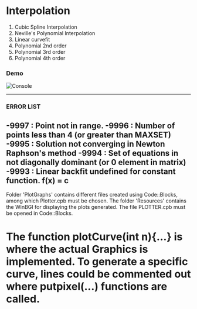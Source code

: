 # Interpolation

1. Cubic Spline Interpolation
2. Neville's Polynomial Interpolation
3. Linear curvefit
4. Polynomial 2nd order
5. Polynomial 3rd order
6. Polynomial 4th order

### Demo
![Console](https://github.com/revanurambareesh/classic-interpolation/tree/master/Resources/Console.png)

------
### ERROR LIST
-9997 : Point not in range.
-9996 : Number of points less than 4 (or greater than MAXSET)
-9995 : Solution not converging in Newton Raphson's method
-9994 : Set of equations in not diagonally dominant (or 0 element in matrix)
-9993 : Linear backfit undefined for constant function. f(x) = c
------


Folder 'PlotGraphs' contains different files created using Code::Blocks, among which Plotter.cpb must be chosen. The folder 'Resources' contains the WinBGI for displaying the plots generated.
The file PLOTTER.cpb must be opened in Code::Blocks.

The function plotCurve(int n){...} is where the actual Graphics is implemented. To generate a specific curve, lines could be commented out where putpixel(...) functions are called.
============================================================================